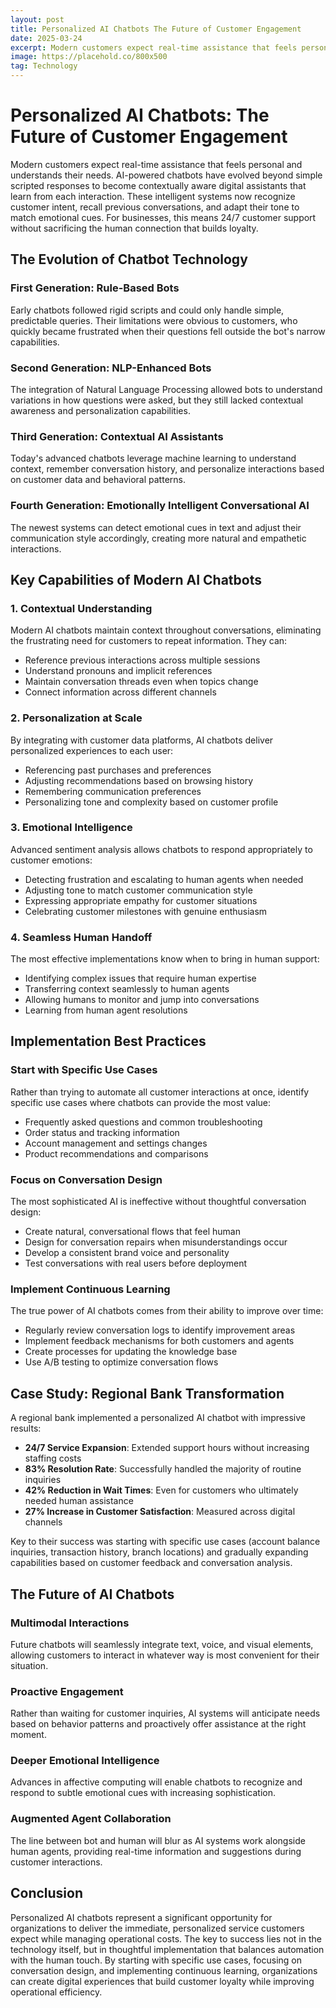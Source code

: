 ```yaml
---
layout: post
title: Personalized AI Chatbots The Future of Customer Engagement
date: 2025-03-24
excerpt: Modern customers expect real-time assistance that feels personal and understands their needs. AI-powered chatbots have evolved beyond simple scripted responses to become contextually aware digital assistants that learn from each interaction. These intelligent systems now recognize customer intent, recall previous conversations, and adapt their tone to match emotional cues. For businesses, this means 24/7 customer support without sacrificing the human connection that builds loyalty.
image: https://placehold.co/800x500
tag: Technology
---
```


# Personalized AI Chatbots: The Future of Customer Engagement

Modern customers expect real-time assistance that feels personal and understands their needs. AI-powered chatbots have evolved beyond simple scripted responses to become contextually aware digital assistants that learn from each interaction. These intelligent systems now recognize customer intent, recall previous conversations, and adapt their tone to match emotional cues. For businesses, this means 24/7 customer support without sacrificing the human connection that builds loyalty.

## The Evolution of Chatbot Technology

### First Generation: Rule-Based Bots
Early chatbots followed rigid scripts and could only handle simple, predictable queries. Their limitations were obvious to customers, who quickly became frustrated when their questions fell outside the bot's narrow capabilities.

### Second Generation: NLP-Enhanced Bots
The integration of Natural Language Processing allowed bots to understand variations in how questions were asked, but they still lacked contextual awareness and personalization capabilities.

### Third Generation: Contextual AI Assistants
Today's advanced chatbots leverage machine learning to understand context, remember conversation history, and personalize interactions based on customer data and behavioral patterns.

### Fourth Generation: Emotionally Intelligent Conversational AI
The newest systems can detect emotional cues in text and adjust their communication style accordingly, creating more natural and empathetic interactions.

## Key Capabilities of Modern AI Chatbots

### 1. Contextual Understanding

Modern AI chatbots maintain context throughout conversations, eliminating the frustrating need for customers to repeat information. They can:

- Reference previous interactions across multiple sessions
- Understand pronouns and implicit references
- Maintain conversation threads even when topics change
- Connect information across different channels

### 2. Personalization at Scale

By integrating with customer data platforms, AI chatbots deliver personalized experiences to each user:

- Referencing past purchases and preferences
- Adjusting recommendations based on browsing history
- Remembering communication preferences
- Personalizing tone and complexity based on customer profile

### 3. Emotional Intelligence

Advanced sentiment analysis allows chatbots to respond appropriately to customer emotions:

- Detecting frustration and escalating to human agents when needed
- Adjusting tone to match customer communication style
- Expressing appropriate empathy for customer situations
- Celebrating customer milestones with genuine enthusiasm

### 4. Seamless Human Handoff

The most effective implementations know when to bring in human support:

- Identifying complex issues that require human expertise
- Transferring context seamlessly to human agents
- Allowing humans to monitor and jump into conversations
- Learning from human agent resolutions

## Implementation Best Practices

### Start with Specific Use Cases

Rather than trying to automate all customer interactions at once, identify specific use cases where chatbots can provide the most value:

- Frequently asked questions and common troubleshooting
- Order status and tracking information
- Account management and settings changes
- Product recommendations and comparisons

### Focus on Conversation Design

The most sophisticated AI is ineffective without thoughtful conversation design:

- Create natural, conversational flows that feel human
- Design for conversation repairs when misunderstandings occur
- Develop a consistent brand voice and personality
- Test conversations with real users before deployment

### Implement Continuous Learning

The true power of AI chatbots comes from their ability to improve over time:

- Regularly review conversation logs to identify improvement areas
- Implement feedback mechanisms for both customers and agents
- Create processes for updating the knowledge base
- Use A/B testing to optimize conversation flows

## Case Study: Regional Bank Transformation

A regional bank implemented a personalized AI chatbot with impressive results:

- **24/7 Service Expansion**: Extended support hours without increasing staffing costs
- **83% Resolution Rate**: Successfully handled the majority of routine inquiries
- **42% Reduction in Wait Times**: Even for customers who ultimately needed human assistance
- **27% Increase in Customer Satisfaction**: Measured across digital channels

Key to their success was starting with specific use cases (account balance inquiries, transaction history, branch locations) and gradually expanding capabilities based on customer feedback and conversation analysis.

## The Future of AI Chatbots

### Multimodal Interactions
Future chatbots will seamlessly integrate text, voice, and visual elements, allowing customers to interact in whatever way is most convenient for their situation.

### Proactive Engagement
Rather than waiting for customer inquiries, AI systems will anticipate needs based on behavior patterns and proactively offer assistance at the right moment.

### Deeper Emotional Intelligence
Advances in affective computing will enable chatbots to recognize and respond to subtle emotional cues with increasing sophistication.

### Augmented Agent Collaboration
The line between bot and human will blur as AI systems work alongside human agents, providing real-time information and suggestions during customer interactions.

## Conclusion

Personalized AI chatbots represent a significant opportunity for organizations to deliver the immediate, personalized service customers expect while managing operational costs. The key to success lies not in the technology itself, but in thoughtful implementation that balances automation with the human touch. By starting with specific use cases, focusing on conversation design, and implementing continuous learning, organizations can create digital experiences that build customer loyalty while improving operational efficiency.
